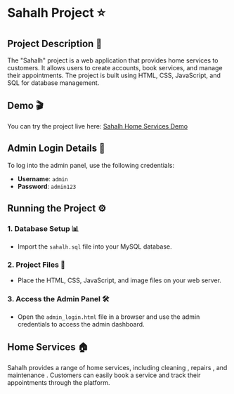 # Sahalh Project ⭐

## Project Description 🏡

The "Sahalh" project is a web application that provides home services to customers. It allows users to create accounts, book services, and manage their appointments. The project is built using HTML, CSS, JavaScript, and SQL for database management.

## Demo 🎬

You can try the project live here: [Sahalh Home Services Demo](https://elham6316.github.io/Sahalh-Home-Services/)


## Admin Login Details 🔐

To log into the admin panel, use the following credentials:

- **Username**: `admin`
- **Password**: `admin123`

## Running the Project ⚙️


### 1. Database Setup 📊
- Import the `sahalh.sql` file into your MySQL database.
### 2. Project Files 📁
- Place the HTML, CSS, JavaScript, and image files on your web server.

### 3. Access the Admin Panel 🛠️
- Open the `admin_login.html` file in a browser and use the admin credentials to access the admin dashboard.


## Home Services 🏠

Sahalh provides a range of home services, including cleaning , repairs , and maintenance . Customers can easily book a service and track their appointments through the platform.



